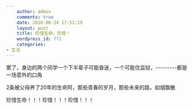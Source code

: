 ```yaml
---
    author: admin
    comments: true
    date: 2010-06-24 17:51:19
    layout: post
    title: 珍惜生命，珍惜！
    wordpress_id: 771
    categories:
- 生活
---
```


累了，身边的两个同学一个下半辈子可能昏迷，一个可能住监狱，---------都是一场意外的口角

2条被父母养了20年的生命阿，那些青春的岁月，那些未来的路，如烟飘散

珍惜生命！！！珍惜！！！珍惜！！！

